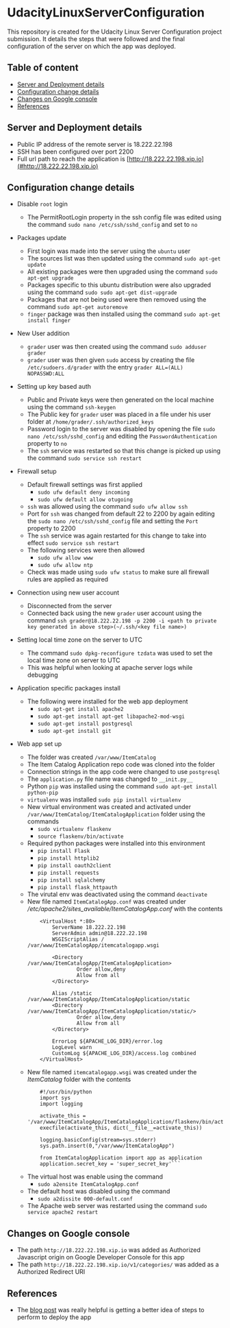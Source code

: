 # UdacityLinuxServerConfiguration

This repository is created for the Udacity Linux Server Configuration project submission. It details the steps that were followed and the final configuration of the server on which the app was deployed.

## Table of content
- [Server and Deployment details](#server-and-deployment-details)
- [Configuration change details](#configuration-change-details)
- [Changes on Google console](#changes-on-google-console)
- [References](#references)

## Server and Deployment details
- Public IP address of the remote server is 18.222.22.198
- SSH has been configured over port 2200
- Full url path to reach the application is [http://18.222.22.198.xip.io](#http://18.222.22.198.xip.io)

## Configuration change details
* Disable ```root``` login
    - The PermitRootLogin property in the ssh config file was edited using the command ```sudo nano /etc/ssh/sshd_config``` and set to ```no``` 
    
* Packages update
    - First login was made into the server using the ```ubuntu``` user
    - The sources list was then updated using the command ```sudo apt-get update```
    - All existing packages were then upgraded using the command ```sudo apt-get upgrade```
    - Packages specific to this ubuntu distribution were also upgraded using the command ```sudo sudo apt-get dist-upgrade```
    - Packages that are not being used were then removed using the command ```sudo apt-get autoremove```
    - ```finger``` package was then installed using the command ```sudo apt-get install finger```

* New User addition
    - ```grader``` user was then created using the command ```sudo adduser grader```
    - ```grader``` user was then given ```sudo``` access by creating the file ```/etc/sudoers.d/grader``` with the entry ```grader ALL=(ALL) NOPASSWD:ALL```

* Setting up key based auth
    - Public and Private keys were then generated on the local machine using the command ```ssh-keygen```
    - The Public key for ```grader``` user was placed in a file under his user folder at ```/home/grader/.ssh/authorized_keys```
    - Password login to the server was disabled by opening the file ```sudo nano /etc/ssh/sshd_config``` and editing the ```PasswordAuthentication``` property to ```no```
    - The ```ssh``` service was restarted so that this change is picked up using the command ```sudo service ssh restart```

* Firewall setup
    - Default firewall settings was first applied
        - ```sudo ufw default deny incoming```
        - ```sudo ufw default allow otugoing```
    - ```ssh``` was allowed using the command ```sudo ufw allow ssh```
    - Port for ```ssh``` was changed from default 22 to 2200 by again editing the ```sudo nano /etc/ssh/sshd_config``` file and setting the ```Port``` property to 2200
    - The ```ssh``` service was again restarted for this change to take into effect ```sudo service ssh restart```
    - The following services were then allowed
        - ```sudo ufw allow www```
        - ```sudo ufw allow ntp```
    - Check was made using ```sudo ufw status``` to make sure all firewall rules are applied as required

* Connection using new user account
    - Disconnected from the server
    - Connected back using the new ```grader``` user account using the command ```ssh grader@18.222.22.198 -p 2200 -i <path to private key generated in above step>(~/.ssh/<key file name>) ```

* Setting local time zone on the server to UTC
    - The command ```sudo dpkg-reconfigure tzdata``` was used to set the local time zone on server to UTC
    - This was helpful when looking at apache server logs while debugging

* Application specific packages install
    - The following were installed for the web app deployment
        - ```sudo apt-get install apache2```
        - ```sudo apt-get install apt-get libapache2-mod-wsgi```
        - ```sudo apt-get install postgresql```
        -  ```sudo apt-get install git```

* Web app set up
    - The folder was created ```/var/www/ItemCatalog```
    - The Item Catalog Application repo code was cloned into the folder
    - Connection strings in the app code were changed to use ```postgresql ```
    - The ```application.py``` file name was changed to ```__init.py__```
    - Python ```pip``` was installed using the command ```sudo apt-get install python-pip```
    - ```virtualenv``` was installed ```sudo pip install virtualenv```
    - New virtual environment was created and activated under ```/var/www/ItemCatalog/ItemCatalogApplication``` folder using the commands
        - ```sudo virtualenv flaskenv```
        - ```source flaskenv/bin/activate ```
    - Required python packages were installed into this environment
        - ```pip install Flask```
        - ```pip install httplib2```
        - ```pip install oauth2client```
        - ```pip install requests```
        - ```pip install sqlalchemy```
        - ```pip install flask_httpauth```
    - The virutal env was deactivated using the command ```deactivate```
    - New file named ```ItemCatalogApp.conf``` was created under _/etc/apache2/sites_available/ItemCatalogApp.conf_ with the contents
        ```
            <VirtualHost *:80>
                ServerName 18.222.22.198
                ServerAdmin admin@18.222.22.198
                WSGIScriptAlias / /var/www/ItemCatalogApp/itemcatalogapp.wsgi

                <Directory /var/www/ItemCatalogApp/ItemCatalogApplication>
                        Order allow,deny
                        Allow from all
                </Directory>

                Alias /static /var/www/ItemCatalogApp/ItemCatalogApplication/static
                <Directory /var/www/ItemCatalogApp/ItemCatalogApplication/static/>
                        Order allow,deny
                        Allow from all
                </Directory>

                ErrorLog ${APACHE_LOG_DIR}/error.log
                LogLevel warn
                CustomLog ${APACHE_LOG_DIR}/access.log combined
            </VirtualHost>
        ```
    - New file named ```itemcatalogapp.wsgi``` was created under the _ItemCatalog_ folder with the contents
        ```
            #!/usr/bin/python
            import sys
            import logging

            activate_this =             '/var/www/ItemCatalogApp/ItemCatalogApplication/flaskenv/bin/activate_this.py'
            execfile(activate_this, dict(__file__=activate_this))

            logging.basicConfig(stream=sys.stderr)
            sys.path.insert(0,"/var/www/ItemCatalogApp")

            from ItemCatalogApplication import app as application
            application.secret_key = 'super_secret_key'```
        ```
    - The virtual host was enable using the command
        - ```sudo a2ensite ItemCatalogApp.conf```
    - The default host was disabled using the command
        - ```sudo a2dissite 000-default.conf```
    - The Apache web server was restarted using the command ```sudo service apache2 restart```

## Changes on Google console
- The path ```http://18.222.22.198.xip.io``` was added as Authorized Javascript origin on Google Developer Console for this app
- The path ```http://18.222.22.198.xip.io/v1/categories/``` was added as a Authorized Redirect URI

## References
- The [blog post](https://www.digitalocean.com/community/tutorials/how-to-deploy-a-flask-application-on-an-ubuntu-vps) was really helpful is getting a better idea of steps to perform to deploy the app
